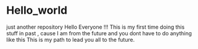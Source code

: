 # Hello_world
just another repository
Hello Everyone !!!
This is my first time doing this stuff in past , cause I am from the future and you dont have to do anything like this
This is my path to lead you all to the future.
